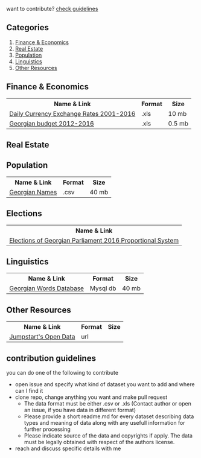 want to contribute? [check guidelines](#contribution-guidelines)

## Categories
1. [Finance & Economics](#finance--economics)
3. [Real Estate](#real-estate)
2. [Population](#population)
4. [Linguistics](#linguistics)
3. [Other Resources](#other-resources)



## Finance & Economics
<table>

 <tr>
   <th>Name & Link </th>
   <th>Format</th>
   <th>Size</th>
 </tr>
 
   <tr>
      <td>
        <a href="https://data.world/bumbeishvili/exchange-rates-2001-2016">
           Daily Currency Exchange Rates 2001-2016 
         </a>
      </td>
      <td>
        .xls 
      </td>
      <td>
        10 mb
      </td>
   </tr>
   
   <tr>
      <td>
        <a href="https://data.world/bumbeishvili/budget-of-georgia-2012-2016">Georgian budget 2012-2016</a>
      </td>
      <td>
        .xls 
      </td>
      <td>
        0.5 mb
      </td>
   </tr>
 
</table>

## Real Estate


## Population
<table>
 <tr>
   <th>Name & Link </th>
   <th>Format</th>
   <th>Size</th>
 </tr>
 
   <tr>
      <td>
        <a href="/data/georgian_names_csv.zip">Georgian Names </a>
      </td>
      <td>
        .csv 
      </td>
      <td>
        40 mb
      </td>
   </tr>
</table>

## Elections

<table>
 <tr>
   <th>Name & Link </th>
 </tr>
 
   <tr>
      <td>
        <a href="/data/elections/parliament2016">Elections of Georgian Parliament 2016 Proportional System  </a>
      </td>
   </tr>
</table>





## Linguistics
<table>
 <tr>
   <th>Name & Link </th>
   <th>Format</th>
   <th>Size</th>
 </tr>
 
   <tr>
      <td>
        <a href="https://github.com/bumbeishvili/GeoWordsDatabase">Georgian Words Database </a>
      </td>
      <td>
       Mysql db
      </td>
      <td>
        40 mb
      </td>
   </tr>
</table>


## Other Resources
<table>
 <tr>
   <th>Name & Link </th>
   <th>Format</th>
   <th>Size</th>
 </tr>
 
   <tr>
      <td>
        <a href="https://jumpstart.ge/ka/our-creations/datasets">Jumpstart's Open Data </a>
      </td>
      <td>
        url
      </td>
      <td>
      </td>
   </tr>
</table>


## contribution guidelines
you can do one of the following to contribute
* open issue and specify what kind of dataset you want to add and where can I find it  
* clone repo, change anything you want and make pull request
  * The data format must be either .csv or .xls  (Contact author or open an issue, if you have data in different format)
  * Please provide a short readme.md for every dataset describing data types and meaning of data along with any usefull information for further processing
  * Please indicate source of the data and copyrights if apply. The data must be legally obtained with respect of the authors license.   
* reach and discuss specific details with me 
